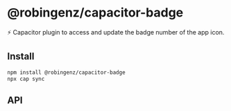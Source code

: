 # @robingenz/capacitor-badge

⚡️ Capacitor plugin to access and update the badge number of the app icon.

## Install

```bash
npm install @robingenz/capacitor-badge
npx cap sync
```

## API

<docgen-index></docgen-index>

<docgen-api>
<!-- run docgen to generate docs from the source -->
<!-- More info: https://github.com/ionic-team/capacitor-docgen -->
</docgen-api>
